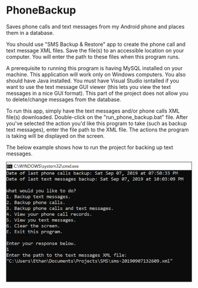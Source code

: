 # PhoneBackup
Saves phone calls and text messages from my Android phone and places them in a database.

You should use "SMS Backup & Restore" app to create the phone call and text message XML files. Save the file(s) to an accessible location on your computer. You will enter the path to these files when this program runs.

A prerequisite to running this program is having MySQL installed on your machine. This application will work only on Windows computers. You also should have Java installed. You must have Visual Studio isntalled if you want to use the text message GUI viewer (this lets you view the text messages in a nice GUI format). This part of the project does not allow you to delete/change messages from the database.

To run this app, simply have the text messages and/or phone calls XML file(s) downloaded. Double-click on the "run_phone_backup.bat" file. After you've selected the action you'd like this program to take (such as backup text messages), enter the file path to the XML file. The actions the program is taking will be displayed on the screen.

The below example shows how to run the project for backing up text messages.

![Example backup text messages.](https://github.com/CodeCrazy97/PhoneBackup/blob/master/exampleRun.png)
